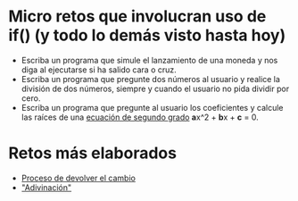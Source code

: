 # Micro retos que involucran uso de if() (y todo lo demás visto hasta hoy)

* Escriba un programa que simule el lanzamiento de una moneda y nos diga al ejecutarse si ha salido cara o cruz.
* Escriba un programa que pregunte dos números al usuario y realice la división de dos números, siempre y cuando el usuario no pida dividir por cero.
* Escriba un programa que pregunte al usuario los coeficientes y calcule las raíces de una [ecuación de segundo grado](https://es.wikipedia.org/wiki/Ecuaci%C3%B3n_de_segundo_grado) **a**x^2 + **b**x + **c** = 0.

# Retos más elaborados

* [Proceso de devolver el cambio](devolverCambio.md)
* ["Adivinación"](jAdivinacion.md)
